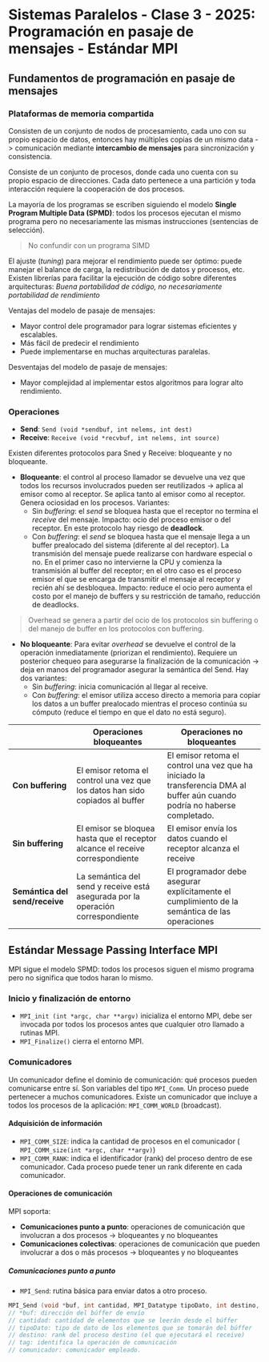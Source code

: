 # Sistemas Paralelos - Clase 3 - 2025: Programación en pasaje de mensajes - Estándar MPI

## Fundamentos de programación en pasaje de mensajes

### Plataformas de memoria compartida
Consisten de un conjunto de nodos de procesamiento, cada uno con su propio espacio de datos, entonces hay múltiples copias de un mismo data -> comunicación mediante **intercambio de mensajes** para sincronización y consistencia. 

Consiste de un conjunto de procesos, donde cada uno cuenta con su propio espacio de direcciones. Cada dato pertenece a una partición y toda interacción requiere la cooperación de dos procesos. 

La mayoría de los programas se escriben siguiendo el modelo **Single Program Multiple Data (SPMD)**: todos los procesos ejecutan el mismo programa pero no necesariamente las mismas instrucciones (sentencias de selección).  

> No confundir con un programa SIMD 

El ajuste (_tuning_) para mejorar el rendimiento puede ser óptimo: puede manejar el balance de carga, la redistribución de datos y procesos, etc. 
Existen librerías para facilitar la ejecución de código sobre diferentes arquitecturas: _Buena portabilidad de código, no necesariamente portabilidad de rendimiento_

Ventajas del modelo de pasaje de mensajes: 
- Mayor control dele programador para lograr sistemas eficientes y escalables.
- Más fácil de predecir el rendimiento 
- Puede implementarse en muchas arquitecturas paralelas. 

Desventajas del modelo de pasaje de mensajes: 
- Mayor complejidad al implementar estos algoritmos para lograr alto rendimiento. 

### Operaciones 
- **Send**: `Send (void *sendbuf, int nelems, int dest)`
- **Receive**: `Receive (void *recvbuf, int nelems, int source)`

Existen diferentes protocolos para Sned y Receive: bloqueante y no bloqueante. 
- **Bloqueante**: el control al proceso llamador se devuelve una vez que todos los recursos involucrados pueden ser reutilizados -> aplica al emisor como al receptor. Se aplica tanto al emisor como al receptor. Genera ociosidad en los procesos. Variantes: 
    - Sin _buffering_: el _send_ se bloquea hasta que el receptor no termina el _receive_ del mensaje. Impacto: ocio del proceso emisor o del receptor. En este protocolo hay riesgo de **deadlock**.  
    - Con _buffering_: el _send_ se bloquea hasta que el mensaje llega a un buffer prealocado del sistema (diferente al del receptor). La transmisión del mensaje puede realizarse con hardware especial o no. En el primer caso no intervierne la CPU y comienza la transmisión al buffer del receptor; en el otro caso es el proceso emisor el que se encarga de transmitir el mensaje al receptor y recién ahí se desbloquea. Impacto: reduce el ocio pero aumenta el costo por el manejo de buffers y su restricción de tamaño, reducción de deadlocks.

> Overhead se genera a partir del ocio de los protocolos sin buffering o del manejo de buffer en los protocolos con buffering. 

- **No bloqueante**: Para evitar _overhead_ se devuelve el control de la operación inmediatamente (priorizan el rendimiento). Requiere un posterior chequeo para asegurarse la finalización de la comunicación -> deja en manos del programador asegurar la semántica del Send. Hay dos variantes: 
    - Sin _buffering_: inicia comunicación al llegar al receive. 
    - Con _buffering_: el emisor utiliza acceso directo a memoria para copiar los datos a un buffer prealocado mientras el proceso continúa su cómputo (reduce el tiempo en que el dato no está seguro).

|                               | **Operaciones bloqueantes**                                                                 | **Operaciones no bloqueantes**                                                              |
|-------------------------------|---------------------------------------------------------------------------------------------|---------------------------------------------------------------------------------------------|
| **Con buffering**             | El emisor retoma el control una vez que los datos han sido copiados al buffer              | El emisor retoma el control una vez que ha iniciado la transferencia DMA al buffer aún cuando podría no haberse completado.         |
| **Sin buffering**             | El emisor se bloquea hasta que el receptor alcance el receive correspondiente             | El emisor envía los datos cuando el receptor alcanza el receive                            |
| **Semántica del send/receive**| La semántica del send y receive está asegurada por la operación correspondiente            | El programador debe asegurar explícitamente el cumplimiento de la semántica de las operaciones                |

  
## Estándar Message Passing Interface MPI
MPI sigue el modelo SPMD: todos los procesos siguen el mismo programa pero no significa que todos haran lo mismo. 

### Inicio y finalización de entorno
- `MPI_init (int *argc, char **argv)` inicializa el entorno MPI, debe ser invocada por todos los procesos antes que cualquier otro llamado a rutinas MPI. 
- `MPI_Finalize()` cierra el entorno MPI. 

### Comunicadores
Un comunicador define el dominio de comunicación: qué procesos pueden comunicarse entre sí. Son variables del tipo `MPI_Comm`. Un proceso puede pertenecer a muchos comunicadores. Existe un comunicador que incluye a todos los procesos de la aplicación: `MPI_COMM_WORLD` (broadcast). 

#### Adquisición de información
- `MPI_COMM_SIZE`: indica la cantidad de procesos en el comunicador (` MPI_COMM_size(int *argc, char **argv)`)
- `MPI_COMM_RANK`: indica el identificador (rank) del proceso dentro de ese comunicador. Cada proceso puede tener un rank diferente en cada comunicador. 

#### Operaciones de comunicación
MPI soporta:
- **Comunicaciones punto a punto**: operaciones de comunicación que involucran a dos procesos → bloqueantes y no bloqueantes
- **Comunicaciones colectivas**: operaciones de comunicación que pueden involucrar a dos o más procesos → bloqueantes y no bloqueantes

##### Comunicaciones punto a punto
- `MPI_Send`: rutina básica para enviar datos a otro proceso. 
```c
MPI_Send (void *buf, int cantidad, MPI_Datatype tipoDato, int destino, int tag, MPI_Comm comunicador)
// *buf: dirección del búffer de envío
// cantidad: cantidad de elementos que se leerán desde el búffer
// tipoDato: tipo de dato de los elementos que se tomarán del búffer
// destino: rank del proceso destino (el que ejecutará el receive)
// tag: identifica la operación de comunicación 
// comunicador: comunicador empleado. 
```
